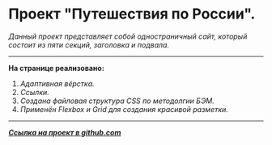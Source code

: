 ﻿# **Проект "Путешествия по России".**



  *Данный проект представляет собой одностраничный сайт, который состоит из пяти секций, заголовка и подвала.*
  ___

**На странице реализовано:**

1. *Адаптивная вёрстка.*
2. *Ссылки.*
3. *Создана файловая структура CSS по методолгии БЭМ.*
4. *Применён Flexbox и Grid для создания красивой разметки.*

___

***[Ссылка на проект в github.com](https://vladled2021.github.io/russian-travel/)***
